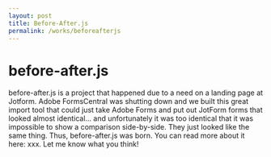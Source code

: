 ```yaml
---
layout: post
title: Before-After.js
permalink: /works/beforeafterjs
---
```


# before-after.js

before-after.js is a project that happened due to a need on a landing page at Jotform. Adobe FormsCentral was shutting down and we built this great import tool that could just take Adobe Forms and put out JotForm forms that looked almost identical… and unfortunately it was too identical that it was impossible to show a comparison side-by-side. They just looked like the same thing. Thus, before-after.js was born. You can read more about it here: xxx. Let me know what you think!